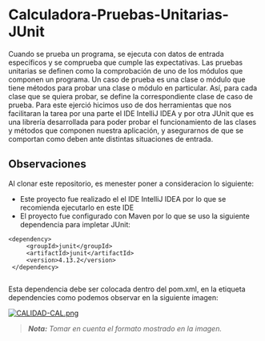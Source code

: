 # Calculadora-Pruebas-Unitarias-JUnit

Cuando se prueba un programa, se ejecuta con datos de entrada específicos y se comprueba que cumple las expectativas. Las pruebas unitarias se definen como la comprobación de uno de los módulos que componen un programa. Un caso de prueba es una clase o módulo que tiene métodos para probar una clase o módulo en particular. Así, para cada clase que se quiera probar, se define la correspondiente clase de caso de prueba. Para este ejerció hicimos uso de dos herramientas que nos facilitaran la tarea por una parte el IDE IntelliJ IDEA y por otra JUnit que es una librería desarrollada para poder probar el funcionamiento de las clases y métodos que componen nuestra aplicación, y asegurarnos de que se comportan como deben ante distintas situaciones de entrada.

## Observaciones 

Al clonar este repositorio, es menester poner a consideracion lo siguiente:
 * Este proyecto fue realizado el el IDE IntelliJ IDEA por lo que se recomienda ejecutarlo en este IDE
 * El proyecto fue configurado con Maven por lo que se uso la siguiente dependencia para impletar JUnit:
 ```
 <dependency>
      <groupId>junit</groupId>
      <artifactId>junit</artifactId>
      <version>4.13.2</version>
  </dependency>
  
 ````
 Esta dependencia debe ser colocada dentro del pom.xml, en la etiqueta dependencies como podemos observar en la siguiente imagen:

 [![CALIDAD-CAL.png](https://i.postimg.cc/nzgqRCtQ/CALIDAD-CAL.png)](https://postimg.cc/sQPB1fxV)
 
  > **_Nota:_** _Tomar en cuenta el formato mostrado en la imagen._
